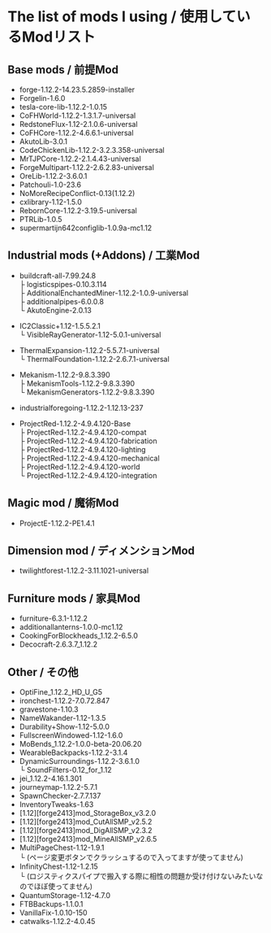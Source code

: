# The list of mods I using / 使用しているModリスト
 ## Base mods / 前提Mod
  - forge-1.12.2-14.23.5.2859-installer  
  - Forgelin-1.6.0  
  - tesla-core-lib-1.12.2-1.0.15  
  - CoFHWorld-1.12.2-1.3.1.7-universal  
  - RedstoneFlux-1.12-2.1.0.6-universal  
  - CoFHCore-1.12.2-4.6.6.1-universal  
  - AkutoLib-3.0.1  
  - CodeChickenLib-1.12.2-3.2.3.358-universal  
  - MrTJPCore-1.12.2-2.1.4.43-universal  
  - ForgeMultipart-1.12.2-2.6.2.83-universal  
  - OreLib-1.12.2-3.6.0.1  
  - Patchouli-1.0-23.6  
  - NoMoreRecipeConflict-0.13(1.12.2)  
  - cxlibrary-1.12-1.5.0  
  - RebornCore-1.12.2-3.19.5-universal  
  - PTRLib-1.0.5  
  - supermartijn642configlib-1.0.9a-mc1.12  
 
 ## Industrial mods (+Addons) / 工業Mod
  - buildcraft-all-7.99.24.8  
    ├ logisticspipes-0.10.3.114  
    ├ AdditionalEnchantedMiner-1.12.2-1.0.9-universal  
    ├ additionalpipes-6.0.0.8  
    └ AkutoEngine-2.0.13  
   
  - IC2Classic+1.12-1.5.5.2.1  
    └ VisibleRayGenerator-1.12-5.0.1-universal  
  
  - ThermalExpansion-1.12.2-5.5.7.1-universal  
    └ ThermalFoundation-1.12.2-2.6.7.1-universal  
  
  - Mekanism-1.12.2-9.8.3.390  
    ├ MekanismTools-1.12.2-9.8.3.390  
    └ MekanismGenerators-1.12.2-9.8.3.390  
  
  - industrialforegoing-1.12.2-1.12.13-237  
  
  - ProjectRed-1.12.2-4.9.4.120-Base  
  ├ ProjectRed-1.12.2-4.9.4.120-compat  
  ├ ProjectRed-1.12.2-4.9.4.120-fabrication  
  ├ ProjectRed-1.12.2-4.9.4.120-lighting  
  ├ ProjectRed-1.12.2-4.9.4.120-mechanical  
  ├ ProjectRed-1.12.2-4.9.4.120-world  
  └ ProjectRed-1.12.2-4.9.4.120-integration  
 
 ## Magic mod / 魔術Mod
  - ProjectE-1.12.2-PE1.4.1  
 
 ## Dimension mod / ディメンションMod
  - twilightforest-1.12.2-3.11.1021-universal  
 
 ## Furniture mods / 家具Mod
  - furniture-6.3.1-1.12.2  
  - additionallanterns-1.0.0-mc1.12  
  - CookingForBlockheads_1.12.2-6.5.0  
  - Decocraft-2.6.3.7_1.12.2  
 
 ## Other / その他
  - OptiFine_1.12.2_HD_U_G5  
  - ironchest-1.12.2-7.0.72.847  
  - gravestone-1.10.3  
  - NameWakander-1.12-1.3.5  
  - Durability+Show-1.12-5.0.0  
  - FullscreenWindowed-1.12-1.6.0  
  - MoBends_1.12.2-1.0.0-beta-20.06.20  
  - WearableBackpacks-1.12.2-3.1.4  
  - DynamicSurroundings-1.12.2-3.6.1.0  
  └ SoundFilters-0.12_for_1.12   
  - jei_1.12.2-4.16.1.301  
  - journeymap-1.12.2-5.7.1  
  - SpawnChecker-2.7.7.137  
  - InventoryTweaks-1.63  
  - [1.12][forge2413]mod_StorageBox_v3.2.0  
  - [1.12][forge2413]mod_CutAllSMP_v2.5.2  
  - [1.12][forge2413]mod_DigAllSMP_v2.3.2  
  - [1.12][forge2413]mod_MineAllSMP_v2.6.5  
  - MultiPageChest-1.12-1.9.1  
  └ (ページ変更ボタンでクラッシュするので入ってますが使ってません)  
  - InfinityChest-1.12-1.2.15  
  └ (ロジスティクスパイプで搬入する際に相性の問題か受け付けないみたいなのでほぼ使ってません)  
  - QuantumStorage-1.12-4.7.0  
  - FTBBackups-1.1.0.1  
  - VanillaFix-1.0.10-150  
  - catwalks-1.12.2-4.0.45  

